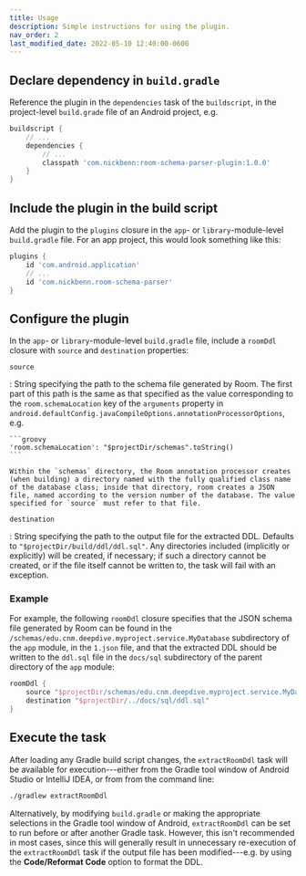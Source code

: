 ```yaml
---
title: Usage
description: Simple instructions for using the plugin.
nav_order: 2
last_modified_date: 2022-05-10 12:40:00-0600
---
```


## Declare dependency in `build.gradle`

Reference the plugin in the `dependencies` task of the `buildscript`, in the project-level `build.grade` file of an Android project, e.g.

```groovy
buildscript {
    // ...
    dependencies {
        // ... 
        classpath 'com.nickbenn:room-schema-parser-plugin:1.0.0'
    }
}
```

## Include the plugin in the build script

Add the plugin to the `plugins` closure in the `app`- or `library`-module-level `build.gradle` file. For an app project, this would look something like this: 

```groovy
plugins {
    id 'com.android.application'
    // ...
    id 'com.nickbenn.room-schema-parser'
}
```

## Configure the plugin

In the `app`- or `library`-module-level `build.gradle` file, include a `roomDdl` closure with `source` and `destination` properties:

`source`

: String specifying the path to the schema file generated by Room. The first part of this path is the same as that specified as the value corresponding to the `room.schemaLocation` key of the `arguments` property in `android.defaultConfig.javaCompileOptions.annotationProcessorOptions`, e.g.

    ```groovy
    'room.schemaLocation': "$projectDir/schemas".toString()
    ```
    
    Within the `schemas` directory, the Room annotation processor creates (when building) a directory named with the fully qualified class name of the database class; inside that directory, room creates a JSON file, named according to the version number of the database. The value specified for `source` must refer to that file.
    
`destination`

: String specifying the path to the output file for the extracted DDL. Defaults to `"$projectDir/build/ddl/ddl.sql"`. Any directories included (implicitly or explicitly) will be created, if necessary; if such a directory cannot be created, or if the file itself cannot be written to, the task will fail with an exception. 

### Example

For example, the following `roomDdl` closure specifies that the JSON schema file generated by Room can be found in the `/schemas/edu.cnm.deepdive.myproject.service.MyDatabase` subdirectory of the `app` module, in the `1.json` file, and that the extracted DDL should be written to the `ddl.sql` file in the `docs/sql` subdirectory of the parent directory of the `app` module:

```groovy
roomDdl {
    source "$projectDir/schemas/edu.cnm.deepdive.myproject.service.MyDatabase/1.json"
    destination "$projectDir/../docs/sql/ddl.sql"
}
```

## Execute the task

After loading any Gradle build script changes, the `extractRoomDdl` task will be available for execution---either from the Gradle tool window of Android Studio or IntelliJ IDEA, or from from the command line:

```bash
./gradlew extractRoomDdl
```

Alternatively, by modifying `build.gradle` or making the appropriate selections in the Gradle tool window of Android, `extractRoomDdl` can be set to run before or after another Gradle task. However, this isn't recommended in most cases, since this will generally result in unnecessary re-execution of the `extractRoomDdl` task if the output file has been modified---e.g. by using the **Code/Reformat Code** option to format the DDL.
